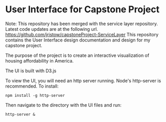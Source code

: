 # User Interface for Capstone Project

Note: This repository has been merged with the service layer repository. Latest code updates are at the following 
url. <br>
https://github.com/jristow/capstoneProject-ServiceLayer
This repository contains the User Interface design documentation and design for my capstone project.

The purpose of the project is to create an interactive visualization of housing affordability in America.

The UI is built with D3.js

To view the UI, you will need an http server running. Node's http-server is recommended.
To install:

```
npm install -g http-server
```
Then navigate to the directory with the UI files and run:
```
http-server &
```
